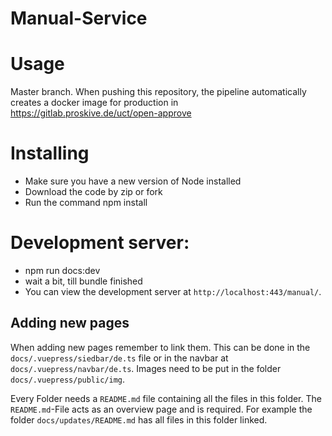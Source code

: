 # Manual-Service

# Usage
Master branch.
When pushing this repository, the pipeline automatically creates a docker image for production in https://gitlab.proskive.de/uct/open-approve

# Installing

- Make sure you have a new version of Node installed
- Download the code by zip or fork
- Run the command npm install

# Development server:

- npm run docs:dev
- wait a bit, till bundle finished
- You can view the development server at `http://localhost:443/manual/`.

## Adding new pages
When adding new pages remember to link them. This can be done in the ``docs/.vuepress/siedbar/de.ts`` file or in the navbar at
``docs/.vuepress/navbar/de.ts``.
Images need to be put in the folder ``docs/.vuepress/public/img``.

Every Folder needs a ``README.md`` file containing all the files in this folder. The ``README.md``-File acts as an overview page and is required.
For example the folder ``docs/updates/README.md`` has all files in this folder linked.

